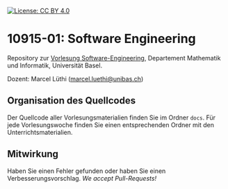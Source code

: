 [![License: CC BY 4.0](https://img.shields.io/badge/License-CC%20BY%204.0-lightgrey.svg)](https://creativecommons.org/licenses/by/4.0/)

# 10915-01: Software Engineering

Repository zur [Vorlesung Software-Engineering](https://unibas-marcelluethi.github.io/software-engineering/), Departement Mathematik und Informatik, Universität Basel. 

Dozent: Marcel Lüthi (<marcel.luethi@unibas.ch>)

## Organisation des Quellcodes

Der Quellcode aller Vorlesungsmaterialien finden Sie im Ordner ```docs```. 
Für jede Vorlesungswoche finden Sie einen entsprechenden Ordner mit den Unterrichtsmaterialien. 

## Mitwirkung

Haben Sie einen Fehler gefunden oder haben Sie einen Verbesserungsvorschlag. *We accept Pull-Requests!* 






